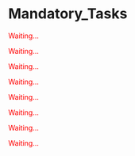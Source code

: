 <html>
<body>
<h1> Mandatory_Tasks </h1>

<p style="color:red;">Waiting...</p>
<p style="color:red;">Waiting...</p>
<p style="color:red;">Waiting...</p>
<p style="color:red;">Waiting...</p>
<p style="color:red;">Waiting...</p>
<p style="color:red;">Waiting...</p>
<p style="color:red;">Waiting...</p>
<p style="color:red;">Waiting...</p>
</body>
</html>
